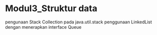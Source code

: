 # Modul3_Struktur data
pengunaan Stack Collection pada java.util.stack
penggunaan LinkedList dengan menerapkan interface Queue

